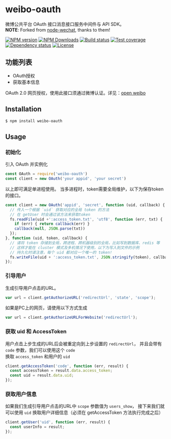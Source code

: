weibo-oauth
===============

微博公共平台 OAuth 接口消息接口服务中间件与 API SDK。  
**NOTE**: Forked from [node-wechat][], thanks to them!

[![NPM version][npm-img]][npm-url]
[![NPM Downloads][downloads-image]][npm-url]
[![Build status][travis-img]][travis-url]
[![Test coverage][coveralls-img]][coveralls-url]
[![Dependency status][david-img]][david-url]
[![License][license-img]][license-url]

## 功能列表

- OAuth授权
- 获取基本信息

OAuth 2.0 网页授权，使用此接口须通过微博认证。详见：[open weibo][]


## Installation

```sh
$ npm install weibo-oauth
```

## Usage

### 初始化

引入 OAuth 并实例化

```js
const OAuth = require('weibo-oauth')
const client = new OAuth('your appid', 'your secret')
```

以上即可满足单进程使用。
当多进程时，token需要全局维护，以下为保存token的接口。

```js
const client = new OAuth('appid', 'secret', function (uid, callback) {
  // 传入一个根据 `uid` 获取对应的全局 token 的方法
  // 在 getUser 时会通过该方法来获取token
  fs.readFile(uid +':access_token.txt', 'utf8', function (err, txt) {
    if (err) { return callback(err) }
    callback(null, JSON.parse(txt))
  });
}, function (uid, token, callback) {
  // 请将 token 存储到全局，跨进程、跨机器级别的全局，比如写到数据库、redis 等
  // 这样才能在 cluster 模式及多机情况下使用，以下为写入到文件的示例
  // 持久化时请注意，每个 uid 都对应一个唯一的 token!
  fs.writeFile(uid + ':access_token.txt', JSON.stringify(token), callback);
});
```

### 引导用户
生成引导用户点击的URL。

```js
var url = client.getAuthorizeURL('redirectUrl', 'state', 'scope');
```

如果是PC上的网页，请使用以下方式生成
```js
var url = client.getAuthorizeURLForWebsite('redirectUrl');
```

### 获取 uid 和 AccessToken

用户点击上步生成的URL后会被重定向到上步设置的 `redirectUrl`，
并且会带有 `code` 参数，我们可以使用这个 `code`  
换取 `access_token` 和用户的 `uid`

```js
client.getAccessToken('code', function (err, result) {
  const accessToken = result.data.access_token;
  const uid = result.data.uid;
});
```

### 获取用户信息
如果我们生成引导用户点击的URL中 `scope` 参数值为 `users_show`，
接下来我们就可以使用 `uid` 换取用户详细信息（必须在 getAccessToken 方法执行完成之后）

```js
client.getUser('uid', function (err, result) {
  const userInfo = result;
});
```

[license-url]: LICENSE
[open weibo]: http://open.weibo.com/wiki/%E5%BE%AE%E5%8D%9AAPI
[npm-img]: https://img.shields.io/npm/v/weibo-oauth.svg?style=flat-square
[npm-url]: https://npmjs.org/package/weibo-oauth
[travis-img]: https://img.shields.io/travis/fundon/weibo-oauth.svg?style=flat-square
[travis-url]: https://travis-ci.org/fundon/weibo-oauth
[coveralls-img]: https://img.shields.io/coveralls/fundon/weibo-oauth.svg?style=flat-square
[coveralls-url]: https://coveralls.io/r/fundon/weibo-oauth?branch=master
[license-img]: https://img.shields.io/badge/license-MIT-green.svg?style=flat-square
[david-img]: https://img.shields.io/david/fundon/weibo-oauth.svg?style=flat-square
[david-url]: https://david-dm.org/fundon/weibo-oauth
[downloads-image]: https://img.shields.io/npm/dm/weibo-oauth.svg?style=flat-square
[node-wechat]: https://github.com/node-webot/wechat-oauth
